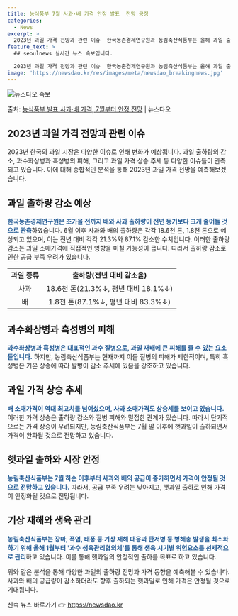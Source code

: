 ```yaml
---
title: 농식품부 7월 사과·배 가격 안정 발표  전망 긍정
categories:
  - News
excerpt: >
  2023년 과일 가격 전망과 관련 이슈  한국농촌경제연구원과 농림축산식품부는 올해 과일 출하량 및 가격 전망…
feature_text: >
  ## seoulnews 실시간 뉴스 속보입니다.

  2023년 과일 가격 전망과 관련 이슈  한국농촌경제연구원과 농림축산식품부는 올해 과일 출하량 및 가격 전망…
image: 'https://newsdao.kr/res/images/meta/newsdao_breakingnews.jpg'
---
```


![뉴스다오 속보](https://newsdao.kr/res/images/meta/newsdao_breakingnews.jpg)

<p>출처: <a href="https://newsdao.kr/4381" rel="dofollow">농식품부 발표 사과·배 가격, 7월부터 안정 전망</a> | 뉴스다오</p>

<h2 data-ke-size="size26">2023년 과일 가격 전망과 관련 이슈</h2>
2023년 한국의 과일 시장은 다양한 이슈로 인해 변화가 예상됩니다. 과일 출하량의 감소, 과수화상병과 흑성병의 피해, 그리고 과일 가격 상승 추세 등 다양한 이슈들이 관측되고 있습니다. 이에 대해 종합적인 분석을 통해 2023년 과일 가격 전망을 예측해보겠습니다.

<h2 data-ke-size="size26">과일 출하량 감소 예상</h2>
<b><span style="color: #1a5490;">한국농촌경제연구원은 초가을 전까지 배와 사과 출하량이 전년 동기보다 크게 줄어들 것으로 관측</span></b>하였습니다. 6월 이후 사과와 배의 출하량은 각각 18.6천 톤, 1.8천 톤으로 예상되고 있으며, 이는 전년 대비 각각 21.3%와 87.1% 감소한 수치입니다. 이러한 출하량 감소는 과일 소매가격에 직접적인 영향을 미칠 가능성이 큽니다. 따라서 출하량 감소로 인한 공급 부족 우려가 있습니다.

<table>
  <tr>
    <td style="text-align: center; height: 17px;"><b>과일 종류</b></td>
    <td style="text-align: center; height: 17px;"><b>출하량(전년 대비 감소율)</b></td>
  </tr>
  <tr>
    <td style="text-align: center; height: 17px;">사과</td>
    <td style="text-align: center; height: 17px;">18.6천 톤(21.3%↓, 평년 대비 18.1%↓)</td>
  </tr>
  <tr>
    <td style="text-align: center; height: 17px;">배</td>
    <td style="text-align: center; height: 17px;">1.8천 톤(87.1%↓, 평년 대비 83.3%↓)</td>
  </tr>
</table>

<h2 data-ke-size="size26">과수화상병과 흑성병의 피해</h2>
<b><span style="color: #1a5490;">과수화상병과 흑성병은 대표적인 과수 질병으로, 과일 재배에 큰 피해를 줄 수 있는 요소들입니다.</span></b> 하지만, 농림축산식품부는 현재까지 이들 질병의 피해가 제한적이며, 특히 흑성병은 기온 상승에 따라 발병이 감소 추세에 있음을 강조하고 있습니다.

<h2 data-ke-size="size26">과일 가격 상승 추세</h2>
<b><span style="color: #1a5490;">배 소매가격이 역대 최고치를 넘어섰으며, 사과 소매가격도 상승세를 보이고 있습니다.</span></b> 이러한 가격 상승은 출하량 감소와 질병 피해와 밀접한 관계가 있습니다. 따라서 단기적으로는 가격 상승이 우려되지만, 농림축산식품부는 7월 말 이후에 햇과일이 출하되면서 가격이 완화될 것으로 전망하고 있습니다.

<h2 data-ke-size="size26">햇과일 출하와 시장 안정</h2>
<b><span style="color: #1a5490;">농림축산식품부는 7월 하순 이후부터 사과와 배의 공급이 증가하면서 가격이 안정될 것으로 전망하고 있습니다.</span></b> 따라서, 공급 부족 우려는 낮아지고, 햇과일 출하로 인해 가격이 안정화될 것으로 전망됩니다.

<h2 data-ke-size="size26">기상 재해와 생육 관리</h2>
<b><span style="color: #1a5490;">농림축산식품부는 장마, 폭염, 태풍 등 기상 재해 대응과 탄저병 등 병해충 발생을 최소화하기 위해 올해 1월부터 '과수 생육관리협의체'를 통해 생육 시기별 위험요소를 선제적으로 관리</span></b>하고 있습니다. 이를 통해 햇과일의 안정적인 출하를 목표로 하고 있습니다.

위와 같은 분석을 통해 다양한 과일의 출하량 전망과 가격 동향을 예측해볼 수 있습니다. 사과와 배의 공급량이 감소하더라도 향후 출하되는 햇과일로 인해 가격은 안정될 것으로 기대됩니다. 

신속 뉴스 바로가기 👉 <a href="https://newsdao.kr" rel="dofollow">https://newsdao.kr</a>



